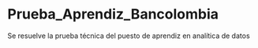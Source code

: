 # Prueba_Aprendiz_Bancolombia
Se resuelve la prueba técnica del puesto de aprendiz en analítica de datos 
